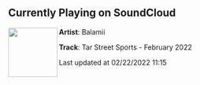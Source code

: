 ## Currently Playing on SoundCloud

[<img align="left" width="100" src="https://i1.sndcdn.com/artworks-zieY93sWZ9MS0A37-cBqgRQ-t500x500.jpg">](https://soundcloud.com/balamii/tar-street-sports-february-2022)

**Artist**: Balamii 

**Track**: Tar Street Sports - February 2022

Last updated at 02/22/2022 11:15
